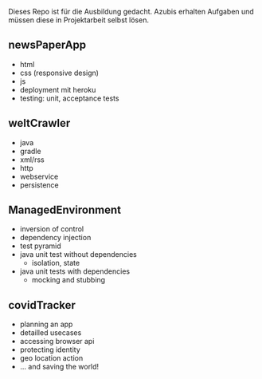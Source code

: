 

Dieses Repo ist für die Ausbildung gedacht. Azubis erhalten Aufgaben und müssen diese in Projektarbeit selbst lösen.

newsPaperApp
------------
- html
- css (responsive design)
- js
- deployment mit heroku
- testing: unit, acceptance tests

weltCrawler
------------
- java
- gradle
- xml/rss
- http
- webservice
- persistence

ManagedEnvironment
------------------
- inversion of control
- dependency injection
- test pyramid
- java unit test without dependencies
  - isolation, state
- java unit tests with dependencies
  - mocking and stubbing


covidTracker
------------
- planning an app
- detailled usecases
- accessing browser api
- protecting identity
- geo location action
- ... and saving the world!